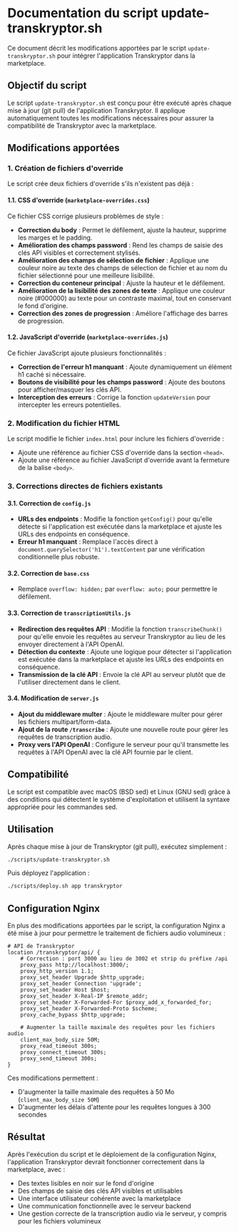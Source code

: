 # Documentation du script update-transkryptor.sh

Ce document décrit les modifications apportées par le script `update-transkryptor.sh` pour intégrer l'application Transkryptor dans la marketplace.

## Objectif du script

Le script `update-transkryptor.sh` est conçu pour être exécuté après chaque mise à jour (git pull) de l'application Transkryptor. Il applique automatiquement toutes les modifications nécessaires pour assurer la compatibilité de Transkryptor avec la marketplace.

## Modifications apportées

### 1. Création de fichiers d'override

Le script crée deux fichiers d'override s'ils n'existent pas déjà :

#### 1.1. CSS d'override (`marketplace-overrides.css`)

Ce fichier CSS corrige plusieurs problèmes de style :

- **Correction du body** : Permet le défilement, ajuste la hauteur, supprime les marges et le padding.
- **Amélioration des champs password** : Rend les champs de saisie des clés API visibles et correctement stylisés.
- **Amélioration des champs de sélection de fichier** : Applique une couleur noire au texte des champs de sélection de fichier et au nom du fichier sélectionné pour une meilleure lisibilité.
- **Correction du conteneur principal** : Ajuste la hauteur et le défilement.
- **Amélioration de la lisibilité des zones de texte** : Applique une couleur noire (#000000) au texte pour un contraste maximal, tout en conservant le fond d'origine.
- **Correction des zones de progression** : Améliore l'affichage des barres de progression.

#### 1.2. JavaScript d'override (`marketplace-overrides.js`)

Ce fichier JavaScript ajoute plusieurs fonctionnalités :

- **Correction de l'erreur h1 manquant** : Ajoute dynamiquement un élément h1 caché si nécessaire.
- **Boutons de visibilité pour les champs password** : Ajoute des boutons pour afficher/masquer les clés API.
- **Interception des erreurs** : Corrige la fonction `updateVersion` pour intercepter les erreurs potentielles.

### 2. Modification du fichier HTML

Le script modifie le fichier `index.html` pour inclure les fichiers d'override :

- Ajoute une référence au fichier CSS d'override dans la section `<head>`.
- Ajoute une référence au fichier JavaScript d'override avant la fermeture de la balise `<body>`.

### 3. Corrections directes de fichiers existants

#### 3.1. Correction de `config.js`

- **URLs des endpoints** : Modifie la fonction `getConfig()` pour qu'elle détecte si l'application est exécutée dans la marketplace et ajuste les URLs des endpoints en conséquence.
- **Erreur h1 manquant** : Remplace l'accès direct à `document.querySelector('h1').textContent` par une vérification conditionnelle plus robuste.

#### 3.2. Correction de `base.css`

- Remplace `overflow: hidden;` par `overflow: auto;` pour permettre le défilement.

#### 3.3. Correction de `transcriptionUtils.js`

- **Redirection des requêtes API** : Modifie la fonction `transcribeChunk()` pour qu'elle envoie les requêtes au serveur Transkryptor au lieu de les envoyer directement à l'API OpenAI.
- **Détection du contexte** : Ajoute une logique pour détecter si l'application est exécutée dans la marketplace et ajuste les URLs des endpoints en conséquence.
- **Transmission de la clé API** : Envoie la clé API au serveur plutôt que de l'utiliser directement dans le client.

#### 3.4. Modification de `server.js`

- **Ajout du middleware multer** : Ajoute le middleware multer pour gérer les fichiers multipart/form-data.
- **Ajout de la route `/transcribe`** : Ajoute une nouvelle route pour gérer les requêtes de transcription audio.
- **Proxy vers l'API OpenAI** : Configure le serveur pour qu'il transmette les requêtes à l'API OpenAI avec la clé API fournie par le client.

## Compatibilité

Le script est compatible avec macOS (BSD sed) et Linux (GNU sed) grâce à des conditions qui détectent le système d'exploitation et utilisent la syntaxe appropriée pour les commandes sed.

## Utilisation

Après chaque mise à jour de Transkryptor (git pull), exécutez simplement :

```bash
./scripts/update-transkryptor.sh
```

Puis déployez l'application :

```bash
./scripts/deploy.sh app transkryptor
```

## Configuration Nginx

En plus des modifications apportées par le script, la configuration Nginx a été mise à jour pour permettre le traitement de fichiers audio volumineux :

```nginx
# API de Transkryptor
location /transkryptor/api/ {
    # Correction : port 3000 au lieu de 3002 et strip du préfixe /api
    proxy_pass http://localhost:3000/;
    proxy_http_version 1.1;
    proxy_set_header Upgrade $http_upgrade;
    proxy_set_header Connection 'upgrade';
    proxy_set_header Host $host;
    proxy_set_header X-Real-IP $remote_addr;
    proxy_set_header X-Forwarded-For $proxy_add_x_forwarded_for;
    proxy_set_header X-Forwarded-Proto $scheme;
    proxy_cache_bypass $http_upgrade;
    
    # Augmenter la taille maximale des requêtes pour les fichiers audio
    client_max_body_size 50M;
    proxy_read_timeout 300s;
    proxy_connect_timeout 300s;
    proxy_send_timeout 300s;
}
```

Ces modifications permettent :
- D'augmenter la taille maximale des requêtes à 50 Mo (`client_max_body_size 50M`)
- D'augmenter les délais d'attente pour les requêtes longues à 300 secondes

## Résultat

Après l'exécution du script et le déploiement de la configuration Nginx, l'application Transkryptor devrait fonctionner correctement dans la marketplace, avec :

- Des textes lisibles en noir sur le fond d'origine
- Des champs de saisie des clés API visibles et utilisables
- Une interface utilisateur cohérente avec la marketplace
- Une communication fonctionnelle avec le serveur backend
- Une gestion correcte de la transcription audio via le serveur, y compris pour les fichiers volumineux
